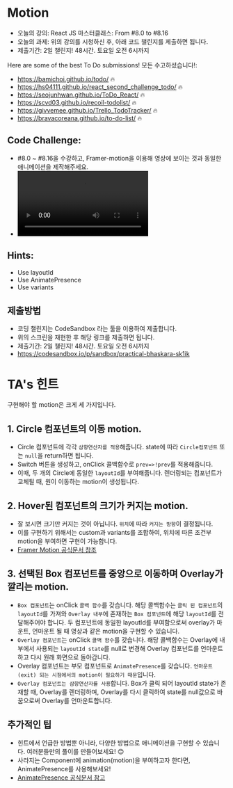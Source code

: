 # Motion

- 오늘의 강의: React JS 마스터클래스: From #8.0 to #8.16
- 오늘의 과제: 위의 강의를 시청하신 후, 아래 코드 챌린지를 제출하면 됩니다.
- 제출기간: 2일 챌린지! 48시간. 토요일 오전 6시까지

Here are some of the best To Do submissions! 모든 수고하셨습니다!:

- https://bamichoi.github.io/todo/ 🔥
- https://hs04111.github.io/react_second_challenge_todo/ 🔥
- https://seojunhwan.github.io/ToDo_React/ 🔥
- https://scvd03.github.io/recoil-todolist/ 🔥
- https://givvemee.github.io/Trello_TodoTracker/ 🔥
- https://bravacoreana.github.io/to-do-list/ 🔥

## Code Challenge:

- #8.0 ~ #8.16을 수강하고, Framer-motion을 이용해 영상에 보이는 것과 동일한 애니메이션을 제작해주세요.
- ![](./kqL53Q9.mp4)

## Hints:

- Use layoutId
- Use AnimatePresence
- Use variants

## 제출방법

- 코딩 챌린지는 CodeSandbox 라는 툴을 이용하여 제출합니다.
- 위의 스크린을 재현한 후 해당 링크를 제출하면 됩니다.
- 제출기간: 2일 챌린지! 48시간. 토요일 오전 6시까지
- https://codesandbox.io/p/sandbox/practical-bhaskara-sk1ik

# TA's 힌트

구현해야 할 motion은 크게 세 가지입니다.

## 1. Circle 컴포넌트의 이동 motion.

- Circle 컴포넌트에 각각 `삼항연산자를 적용`해줍니다. state에 따라 `Circle컴포넌트` 또는 `null`을 return하면 됩니다.
- Switch 버튼을 생성하고, onClick 콜백함수로 `prev=>!prev`를 적용해줍니다.
- 이때, 두 개의 Circle에 동일한 `layoutId`를 부여해줍니다. 렌더링되는 컴포넌트가 교체될 때, 원이 이동하는 motion이 생성됩니다.

## 2. Hover된 컴포넌트의 크기가 커지는 motion.

- 잘 보시면 크기만 커지는 것이 아닙니다. `위치`에 따라 `커지는 방향`이 결정됩니다.
- 이를 구현하기 위해서는 custom과 variants를 조합하여, 위치에 따른 조건부 motion을 부여하면 구현이 가능합니다.
- [Framer Motion 공식문서 참조](https://www.framer.com/docs/component/##advanced)

## 3. 선택된 Box 컴포넌트를 중앙으로 이동하며 Overlay가 깔리는 motion.

- `Box 컴포넌트`는 onClick `콜백 함수`를 갖습니다. 해당 콜백함수는 `클릭 된 컴포넌트`의 `layoutId`를 가져와 `Overlay 내부`에 존재하는 `Box 컴포넌트`에 해당 `layoutId`를 전달해주어야 합니다. 두 컴포넌트에 동일한 layoutId를 부여함으로써 overlay가 마운트, 언마운트 될 때 영상과 같은 motion을 구현할 수 있습니다.
- `Overlay 컴포넌트`는 onClick `콜백 함수`를 갖습니다. 해당 콜백함수는 Overlay에 내부에서 사용되는 `layoutId state`를 null로 변경해 Overlay 컴포넌트를 언마운트하고 다시 원래 화면으로 돌아갑니다.
- Overlay 컴포넌트는 부모 컴포넌트로 `AnimatePresence`를 갖습니다. `언마운트(exit) 되는 시점에서의 motion이 필요하기 때문`입니다.
- `Overlay 컴포넌트는 삼항연산자를 사용`합니다. Box가 클릭 되어 layoutId state가 존재할 때, Overlay를 렌더링하며, Overlay를 다시 클릭하여 state를 null값으로 바꿈으로써 Overlay를 언마운트합니다.

## 추가적인 팁

- 힌트에서 언급한 방법뿐 아니라, 다양한 방법으로 애니메이션을 구현할 수 있습니다. 여러분들만의 풀이를 만들어보세요! 😊
- 사라지는 Component에 animation(motion)을 부여하고자 한다면, AnimatePresence를 사용해보세요!
- [AnimatePresence 공식문서 참고](https://www.framer.com/docs/animate-presence/)
